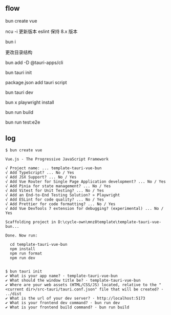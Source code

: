 ## flow

bun create vue

ncu -i 更新版本 eslint 保持 8.x 版本

bun i

更改目录结构

bun add -D @tauri-apps/cli

bun tauri init

package.json add tauri script

bun tauri dev

bun x playwright install

bun run build

bun run test:e2e

## log

```
$ bun create vue

Vue.js - The Progressive JavaScript Framework

√ Project name: ... template-tauri-vue-bun
√ Add TypeScript? ... No / Yes
√ Add JSX Support? ... No / Yes
√ Add Vue Router for Single Page Application development? ... No / Yes
√ Add Pinia for state management? ... No / Yes
√ Add Vitest for Unit Testing? ... No / Yes
√ Add an End-to-End Testing Solution? » Playwright
√ Add ESLint for code quality? ... No / Yes
√ Add Prettier for code formatting? ... No / Yes
√ Add Vue DevTools 7 extension for debugging? (experimental) ... No / Yes

Scaffolding project in D:\cycle-own\mnz8template\template-tauri-vue-bun...

Done. Now run:

  cd template-tauri-vue-bun
  npm install
  npm run format
  npm run dev


```

```
$ bun tauri init
✔ What is your app name? · template-tauri-vue-bun
✔ What should the window title be? · template-tauri-vue-bun
✔ Where are your web assets (HTML/CSS/JS) located, relative to the "<current dir>/src-tauri/tauri.conf.json" file that will be created? · ../dist
✔ What is the url of your dev server? · http://localhost:5173
✔ What is your frontend dev command? · bun run dev
✔ What is your frontend build command? · bun run build

```
